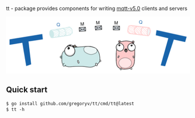 tt - package provides components for writing [mqtt-v5.0](https://docs.oasis-open.org/mqtt/mqtt/v5.0/os/mqtt-v5.0-os.html) clients and servers

<img src="./etc/mqtt_art.svg" />

## Quick start

    $ go install github.com/gregoryv/tt/cmd/tt@latest
    $ tt -h


